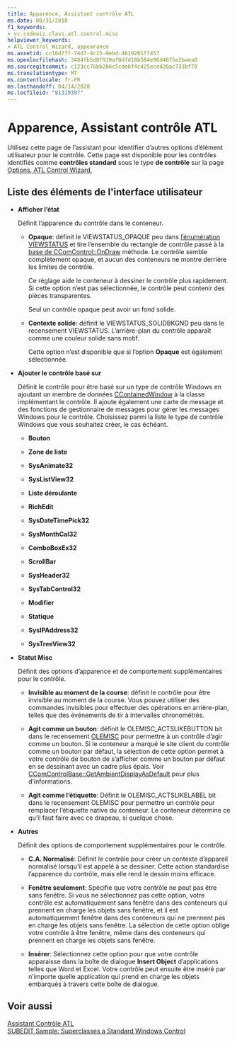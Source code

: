 ```yaml
---
title: Apparence, Assistant contrôle ATL
ms.date: 08/31/2018
f1_keywords:
- vc.codewiz.class.atl.control.misc
helpviewer_keywords:
- ATL Control Wizard, appearance
ms.assetid: cc16d7ff-74d7-4c15-9ebd-4b19201ff457
ms.openlocfilehash: 3484fb5d0f919af0dfd18b584e96d4675e2baea8
ms.sourcegitcommit: c123cc76bb2b6c5cde6f4c425ece420ac733bf70
ms.translationtype: MT
ms.contentlocale: fr-FR
ms.lasthandoff: 04/14/2020
ms.locfileid: "81319397"
---
```

# <a name="appearance-atl-control-wizard"></a>Apparence, Assistant contrôle ATL

Utilisez cette page de l’assistant pour identifier d’autres options d’élément utilisateur pour le contrôle. Cette page est disponible pour les contrôles identifiés comme **contrôles standard** sous le type **de contrôle** sur la page [Options, ATL Control Wizard.](../../atl/reference/options-atl-control-wizard.md)

## <a name="uielement-list"></a>Liste des éléments de l'interface utilisateur

- **Afficher l’état**

   Définit l’apparence du contrôle dans le conteneur.

  - **Opaque**: définit le VIEWSTATUS_OPAQUE peu dans [l’énumération VIEWSTATUS](/windows/win32/api/ocidl/ne-ocidl-viewstatus) et tire l’ensemble du rectangle de contrôle passé à la [base de CComControl::OnDraw](../../atl/reference/ccomcontrolbase-class.md#ondraw) méthode. Le contrôle semble complètement opaque, et aucun des conteneurs ne montre derrière les limites de contrôle.

      Ce réglage aide le conteneur à dessiner le contrôle plus rapidement. Si cette option n’est pas sélectionnée, le contrôle peut contenir des pièces transparentes.

      Seul un contrôle opaque peut avoir un fond solide.

  - **Contexte solide**: définit le VIEWSTATUS_SOLIDBKGND peu dans le recensement VIEWSTATUS. L’arrière-plan du contrôle apparaît comme une couleur solide sans motif.

      Cette option n’est disponible que si l’option **Opaque** est également sélectionnée.

- **Ajouter le contrôle basé sur**

   Définit le contrôle pour être basé sur un type de contrôle Windows en ajoutant un membre de données [CContainedWindow](ccontainedwindowt-class.md) à la classe implémentant le contrôle. Il ajoute également une carte de message et des fonctions de gestionnaire de messages pour gérer les messages Windows pour le contrôle. Choisissez parmi la liste le type de contrôle Windows que vous souhaitez créer, le cas échéant.

  - **Bouton**

  - **Zone de liste**

  - **SysAnimate32**

  - **SysListView32**

  - **Liste déroulante**

  - **RichEdit**

  - **SysDateTimePick32**

  - **SysMonthCal32**

  - **ComboBoxEx32**

  - **ScrollBar**

  - **SysHeader32**

  - **SysTabControl32**

  - **Modifier**

  - **Statique**

  - **SysIPAddress32**

  - **SysTreeView32**

- **Statut Misc**

   Définit des options d’apparence et de comportement supplémentaires pour le contrôle.

  - **Invisible au moment de la course**: définit le contrôle pour être invisible au moment de la course. Vous pouvez utiliser des commandes invisibles pour effectuer des opérations en arrière-plan, telles que des événements de tir à intervalles chronométrés.

  - **Agit comme un bouton**: définit le OLEMISC_ACTSLIKEBUTTON bit dans le recensement [OLEMISC](/windows/win32/api/oleidl/ne-oleidl-olemisc) pour permettre à un contrôle d’agir comme un bouton. Si le conteneur a marqué le site client du contrôle comme un bouton par défaut, la sélection de cette option permet à votre contrôle de bouton de s’afficher comme un bouton par défaut en se dessinant avec un cadre plus épais. Voir [CComControlBase::GetAmbientDisplayAsDefault](../../atl/reference/ccomcontrolbase-class.md#getambientdisplayasdefault) pour plus d’informations.

  - **Agit comme l’étiquette**: Définit le OLEMISC_ACTSLIKELABEL bit dans le recensement OLEMISC pour permettre un contrôle pour remplacer l’étiquette native du conteneur. Le conteneur détermine ce qu’il faut faire avec ce drapeau, si quelque chose.

- **Autres**

   Définit des options de comportement supplémentaires pour le contrôle.

  - **C.A. Normalisé**: Définit le contrôle pour créer un contexte d’appareil normalisé lorsqu’il est appelé à se dessiner. Cette action standardise l’apparence du contrôle, mais elle rend le dessin moins efficace.

  - **Fenêtre seulement**: Spécifie que votre contrôle ne peut pas être sans fenêtre. Si vous ne sélectionnez pas cette option, votre contrôle est automatiquement sans fenêtre dans des conteneurs qui prennent en charge les objets sans fenêtre, et il est automatiquement fenêtre dans des conteneurs qui ne prennent pas en charge les objets sans fenêtre. La sélection de cette option oblige votre contrôle à être fenêtre, même dans des conteneurs qui prennent en charge les objets sans fenêtre.

  - **Insérer**: Sélectionnez cette option pour que votre contrôle apparaisse dans la boîte de dialogue **Insert Object** d’applications telles que Word et Excel. Votre contrôle peut ensuite être inséré par n’importe quelle application qui prend en charge les objets embarqués à travers cette boîte de dialogue.

## <a name="see-also"></a>Voir aussi

[Assistant Contrôle ATL](../../atl/reference/atl-control-wizard.md)<br/>
[SUBEDIT Sample: Superclasses a Standard Windows Control](https://github.com/Microsoft/VCSamples/tree/master/VC2008Samples/ATL/Controls/SubEdit)
